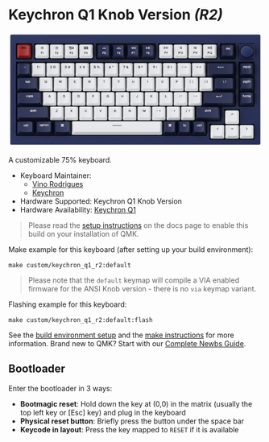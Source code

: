 # Keychron Q1 Knob Version *(R2)*

![Keychron Q1R2](docs/q1.png)

A customizable 75% keyboard.

* Keyboard Maintainer:
  - [Vino Rodrigues](https://github.com/vinorodrigues)
  - [Keychron](https://keychron.com)
* Hardware Supported: Keychron Q1 Knob Version
* Hardware Availability: [Keychron Q1](https://www.keychron.com/products/keychron-q1-qmk-custom-mechanical-keyboard-knob-version)

> Please read the [setup instructions](docs/README.md) on the docs page to enable this build on your installation of QMK.

Make example for this keyboard (after setting up your build environment):

    make custom/keychron_q1_r2:default

> Please note that the `default` keymap will compile a VIA enabled firmware for the ANSI Knob version - there is no `via` keymap variant.

Flashing example for this keyboard:

    make custom/keychron_q1_r2:default:flash

See the [build environment setup](https://docs.qmk.fm/#/getting_started_build_tools) and the [make instructions](https://docs.qmk.fm/#/getting_started_make_guide) for more information. Brand new to QMK? Start with our [Complete Newbs Guide](https://docs.qmk.fm/#/newbs).

## Bootloader

Enter the bootloader in 3 ways:

* **Bootmagic reset**: Hold down the key at (0,0) in the matrix (usually the top left key or [Esc] key) and plug in the keyboard
* **Physical reset button**: Briefly press the button under the space bar
* **Keycode in layout**: Press the key mapped to `RESET` if it is available
